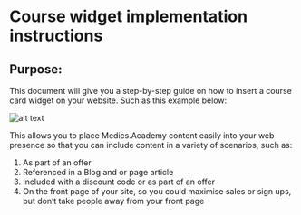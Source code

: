 # Course widget implementation instructions

## Purpose:
This document will give you a step-by-step guide on how to insert a course card widget on your website. Such as this example below:


![alt text](http://i64.tinypic.com/fu3o7l.png)


This allows you to place Medics.Academy content easily into your web presence so that you can include content in a variety of scenarios, such as:

  1) As part of an offer
  2) Referenced in a Blog and or page article
  3) Included with a discount code or as part of an offer
  4) On the front page of your site, so you could maximise sales or sign ups, but don’t take people away from your front page
